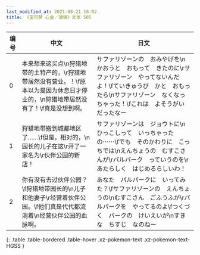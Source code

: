 ```yaml
---
last_modified_at: 2021-08-21 16:02
title: 《宝可梦 心金／魂银》文本 505
---
```

| 编号 | 中文 | 日文 |
| ---- | ---- | ---- |
| 0 | 本来想来这买点\n狩猎地带的土特产的，\r狩猎地带居然没有营业。！\f原本以为是因为休息日才停业的，\n狩猎地带居然没有了！\f真是没想到啊。 | サファリゾーンの　おみやげを\nかおうと　おもって　きたのに\rサファリゾーン　やってないんだよ！\fていきゅうび　かと　おもったら\nサファリゾーン　なくなっちゃった！\fこれは　よそうがい　だったなー |
| 1 | 狩猎地带搬到城都地区了……\f但是，相对的，\n园长的儿子在这\r开了一家名为\r伙伴公园的新店！ | サファリゾーンは　ジョウトに\nひっこしって　いっちゃったの⋯⋯\fでも　そのかわりに　こっちでは\nえんちょうの　むすこさんが\rパルパーク　っていうのを\rあたらしく　はじめるらしいわ！ |
| 2 | 你有没有去过伙伴公园？\f狩猎地带园长的\n儿子和他妻子\r经营着伙伴公园。\f他们真是代代都流淌着\n经营伙伴公园的血脉啊。 | あなた　パルパークに　いってみた？\fサファリゾーンの　えんちょうの\nむすこさん　ごふうふが\rパルパークを　やってるのよ\fつくづく　パークの　けいえいが\nすきな　ちすじ　なのねー |
{: .table .table-bordered .table-hover .xz-pokemon-text .xz-pokemon-text-HGSS }